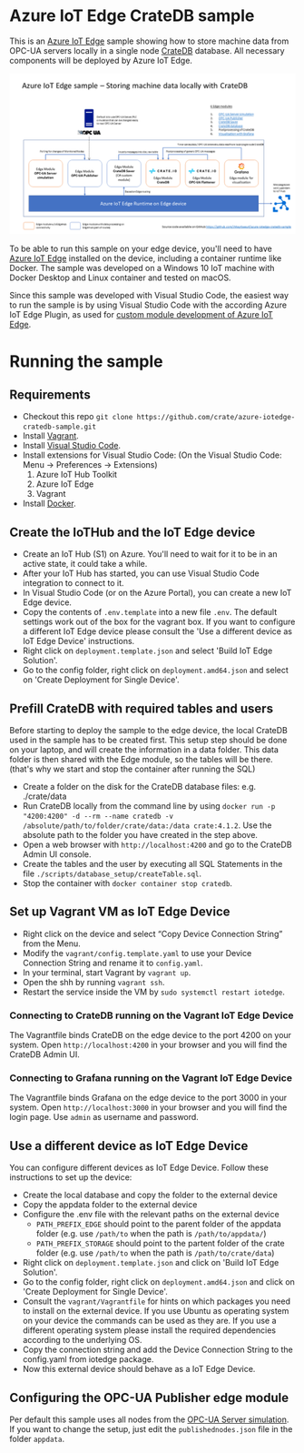 # Azure IoT Edge CrateDB sample

This is an [Azure IoT Edge](https://azure.microsoft.com/en-us/services/iot-edge/) sample showing how to store machine data from OPC-UA servers locally in a single node [CrateDB](https://crate.io/) database. All necessary components will be deployed by Azure IoT Edge.

![Sample architecture](assets/EdgeSampleArchitecture.png)

To be able to run this sample on your edge device, you'll need to have [Azure IoT Edge](https://github.com/Azure/iotedgehubdev#installing) installed on the device, including a container runtime like Docker. The sample was developed on a Windows 10 IoT machine with Docker Desktop and Linux container and tested on macOS.

Since this sample was developed with Visual Studio Code, the easiest way to run the sample is by using Visual Studio Code with the according Azure IoT Edge Plugin, as used for [custom module development of Azure IoT Edge](https://docs.microsoft.com/en-us/azure/iot-edge/tutorial-csharp-module).

# Running the sample

## Requirements

* Checkout this repo `git clone https://github.com/crate/azure-iotedge-cratedb-sample.git`
* Install [Vagrant](https://www.vagrantup.com/downloads.html).
* Install [Visual Studio Code](https://code.visualstudio.com/download).
* Install extensions for Visual Studio Code: (On the Visual Studio Code: Menu -> Preferences -> Extensions)
    1. Azure IoT Hub Toolkit
    2. Azure IoT Edge
    3. Vagrant
* Install [Docker](https://www.docker.com/get-started).

## Create the IoTHub and the IoT Edge device

* Create an IoT Hub (S1) on Azure. You'll need to wait for it to be in an active state, it could take a while.
* After your IoT Hub has started, you can use Visual Studio Code integration to connect to it.
* In Visual Studio Code (or on the Azure Portal), you can create a new IoT Edge device.
* Copy the contents of `.env.template` into a new file `.env`. The default settings work out of the box for the vagrant box. If you want to configure a different IoT Edge device please consult the 'Use a different device as IoT Edge Device' instructions.
* Right click on `deployment.template.json` and select 'Build IoT Edge Solution'.
* Go to the config folder, right click on `deployment.amd64.json` and select on 'Create Deployment for Single Device'.

## Prefill CrateDB with required tables and users

Before starting to deploy the sample to the edge device, the local CrateDB used in the sample has to be created first.
This setup step should be done on your laptop, and will create the information in a data folder. This data folder is then shared with the Edge module, so the tables will be there. (that's why we start and stop the container after running the SQL)

* Create a folder on the disk for the CrateDB database files: e.g. ./crate/data
* Run CrateDB locally from the command line by using `docker run -p "4200:4200" -d --rm --name cratedb -v /absolute/path/to/folder/crate/data:/data crate:4.1.2`. Use the absolute path to the folder you have created in the step above.
* Open a web browser with `http://localhost:4200` and go to the CrateDB Admin UI console.
* Create the tables and the user by executing all SQL Statements in the file `./scripts/database_setup/createTable.sql`.
* Stop the container with `docker container stop cratedb`.


## Set up Vagrant VM as IoT Edge Device

* Right click on the device and select “Copy Device Connection String” from the Menu.
* Modify the `vagrant/config.template.yaml` to use your Device Connection String and rename it to `config.yaml`.
* In your terminal, start Vagrant by `vagrant up`.
* Open the shh by running `vagrant ssh`.
* Restart the service inside the VM by `sudo systemctl restart iotedge`.

### Connecting to CrateDB running on the Vagrant IoT Edge Device
The Vagrantfile binds CrateDB on the edge device to the port 4200 on your system. Open `http://localhost:4200` in your browser and you will find the CrateDB Admin UI.

### Connecting to Grafana running on the Vagrant IoT Edge Device
The Vagrantfile binds Grafana on the edge device to the port 3000 in your system. Open `http://localhost:3000` in your browser and you will find the login page. Use `admin` as username and password.


## Use a different device as IoT Edge Device

You can configure different devices as IoT Edge Device. Follow these instructions to set up the device:

* Create the local database and copy the folder to the external device
* Copy the appdata folder to the external device
* Configure the .env file with the relevant paths on the external device
  * `PATH_PREFIX_EDGE` should point to the parent folder of the appdata folder (e.g. use `/path/to` when the path is `/path/to/appdata/`)
  * `PATH_PREFIX_STORAGE` should point to the partent folder of the crate folder (e.g. use `/path/to` when the path is `/path/to/crate/data`)
* Right click on `deployment.template.json` and click on 'Build IoT Edge Solution'.
* Go to the config folder, right click on `deployment.amd64.json` and click on 'Create Deployment for Single Device'.
* Consult the `vagrant/Vagrantfile` for hints on which packages you need to install on the external device. If you use Ubuntu as operating system on your device the commands can be used as they are. If you use a different operating system please install the required dependencies according to the underlying OS.
* Copy the connection string and add the Device Connection String to the config.yaml from iotedge package.
* Now this external device should behave as a IoT Edge Device.


## Configuring the OPC-UA Publisher edge module

Per default this sample uses all nodes from the [OPC-UA Server simulation](https://github.com/Azure-Samples/iot-edge-opc-plc). If you want to change the setup, just edit the `publishednodes.json` file in the folder `appdata`.
